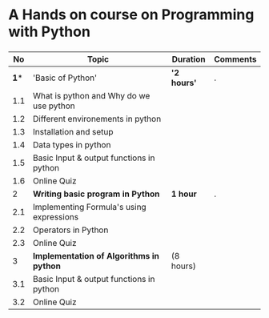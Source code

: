 #  A Hands on course on Programming with Python
### 

|**No** | **Topic**         |**Duration** | **Comments**|
|------ | ----------------- |-------------|-------------|
|   **1***   | 'Basic of Python' |  **'2 hours'**    |      .      |
|   1.1 | What is python and Why do we use python |             |             |
|   1.2 | Different environements in python |             |             |
|   1.3 | Installation and setup |             |             |
|   1.4 | Data types in python |             |             |
|   1.5 | Basic Input & output functions in python |             |             |
|   1.6 | Online Quiz |             |             |
|   2   | **Writing basic program in Python**  |  **1 hour**    |      .      |
|   2.1 | Implementing Formula's using expressions |             |             |
|   2.2 | Operators in Python |             |             |
|   2.3 | Online Quiz |             |             |
|   3   | **Implementation of Algorithms in python** |(8 hours) |             |
|   3.1 | Basic Input & output functions in python |             |             |
|   3.2 | Online Quiz |             |  

